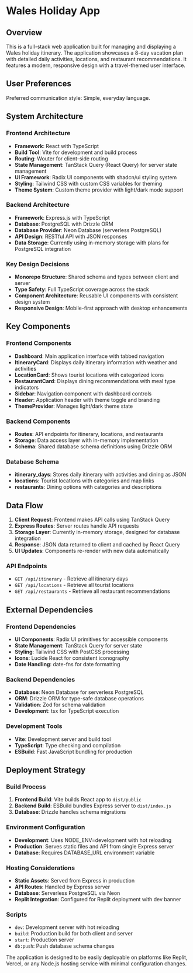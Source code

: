 # Wales Holiday App

## Overview

This is a full-stack web application built for managing and displaying a Wales holiday itinerary. The application showcases a 8-day vacation plan with detailed daily activities, locations, and restaurant recommendations. It features a modern, responsive design with a travel-themed user interface.

## User Preferences

Preferred communication style: Simple, everyday language.

## System Architecture

### Frontend Architecture
- **Framework**: React with TypeScript
- **Build Tool**: Vite for development and build process
- **Routing**: Wouter for client-side routing
- **State Management**: TanStack Query (React Query) for server state management
- **UI Framework**: Radix UI components with shadcn/ui styling system
- **Styling**: Tailwind CSS with custom CSS variables for theming
- **Theme System**: Custom theme provider with light/dark mode support

### Backend Architecture
- **Framework**: Express.js with TypeScript
- **Database**: PostgreSQL with Drizzle ORM
- **Database Provider**: Neon Database (serverless PostgreSQL)
- **API Design**: RESTful API with JSON responses
- **Data Storage**: Currently using in-memory storage with plans for PostgreSQL integration

### Key Design Decisions
- **Monorepo Structure**: Shared schema and types between client and server
- **Type Safety**: Full TypeScript coverage across the stack
- **Component Architecture**: Reusable UI components with consistent design system
- **Responsive Design**: Mobile-first approach with desktop enhancements

## Key Components

### Frontend Components
- **Dashboard**: Main application interface with tabbed navigation
- **ItineraryCard**: Displays daily itinerary information with weather and activities
- **LocationCard**: Shows tourist locations with categorized icons
- **RestaurantCard**: Displays dining recommendations with meal type indicators
- **Sidebar**: Navigation component with dashboard controls
- **Header**: Application header with theme toggle and branding
- **ThemeProvider**: Manages light/dark theme state

### Backend Components
- **Routes**: API endpoints for itinerary, locations, and restaurants
- **Storage**: Data access layer with in-memory implementation
- **Schema**: Shared database schema definitions using Drizzle ORM

### Database Schema
- **itinerary_days**: Stores daily itinerary with activities and dining as JSON
- **locations**: Tourist locations with categories and map links
- **restaurants**: Dining options with categories and descriptions

## Data Flow

1. **Client Request**: Frontend makes API calls using TanStack Query
2. **Express Routes**: Server routes handle API requests
3. **Storage Layer**: Currently in-memory storage, designed for database integration
4. **Response**: JSON data returned to client and cached by React Query
5. **UI Updates**: Components re-render with new data automatically

### API Endpoints
- `GET /api/itinerary` - Retrieve all itinerary days
- `GET /api/locations` - Retrieve all tourist locations
- `GET /api/restaurants` - Retrieve all restaurant recommendations

## External Dependencies

### Frontend Dependencies
- **UI Components**: Radix UI primitives for accessible components
- **State Management**: TanStack Query for server state
- **Styling**: Tailwind CSS with PostCSS processing
- **Icons**: Lucide React for consistent iconography
- **Date Handling**: date-fns for date formatting

### Backend Dependencies
- **Database**: Neon Database for serverless PostgreSQL
- **ORM**: Drizzle ORM for type-safe database operations
- **Validation**: Zod for schema validation
- **Development**: tsx for TypeScript execution

### Development Tools
- **Vite**: Development server and build tool
- **TypeScript**: Type checking and compilation
- **ESBuild**: Fast JavaScript bundling for production

## Deployment Strategy

### Build Process
1. **Frontend Build**: Vite builds React app to `dist/public`
2. **Backend Build**: ESBuild bundles Express server to `dist/index.js`
3. **Database**: Drizzle handles schema migrations

### Environment Configuration
- **Development**: Uses NODE_ENV=development with hot reloading
- **Production**: Serves static files and API from single Express server
- **Database**: Requires DATABASE_URL environment variable

### Hosting Considerations
- **Static Assets**: Served from Express in production
- **API Routes**: Handled by Express server
- **Database**: Serverless PostgreSQL via Neon
- **Replit Integration**: Configured for Replit deployment with dev banner

### Scripts
- `dev`: Development server with hot reloading
- `build`: Production build for both client and server
- `start`: Production server
- `db:push`: Push database schema changes

The application is designed to be easily deployable on platforms like Replit, Vercel, or any Node.js hosting service with minimal configuration changes.